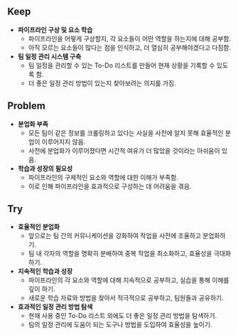 ## Keep

- **파이프라인 구상 및 요소 학습**
    - 파이프라인을 어떻게 구상할지, 각 요소들이 어떤 역할을 하는지에 대해 공부함.
    - 아직 모르는 요소들이 많다는 점을 인식하고, 더 열심히 공부해야겠다고 다짐함.
- **팀 일정 관리 시스템 구축**
    - 팀 일정을 관리할 수 있는 To-Do 리스트를 만들어 현재 상황을 기록할 수 있도록 함.
    - 더 좋은 일정 관리 방법이 있는지 찾아보려는 의지를 가짐.

## Problem

- **분업화 부족**
    - 모든 팀이 같은 정보를 크롤링하고 있다는 사실을 사전에 알지 못해 효율적인 분업이 이루어지지 않음.
    - 사전에 분업화가 이루어졌다면 시간적 여유가 더 많았을 것이라는 아쉬움이 있음.
- **학습과 성장의 필요성**
    - 파이프라인의 구체적인 요소와 역할에 대한 이해가 부족함.
    - 이로 인해 파이프라인을 효과적으로 구성하는 데 어려움을 겪음.

## Try

- **효율적인 분업화**
    - 앞으로는 팀 간의 커뮤니케이션을 강화하여 작업을 사전에 조율하고 분업화하기.
    - 팀 내 각자의 역할을 명확히 분배하여 중복 작업을 최소화하고, 효율성을 극대화하기.
- **지속적인 학습과 성장**
    - 파이프라인의 각 요소와 역할에 대해 지속적으로 공부하고, 실습을 통해 이해를 깊이 하기.
    - 새로운 학습 자료와 방법을 찾아서 적극적으로 공부하고, 팀원들과 공유하기.
- **효과적인 일정 관리 방법 탐색**
    - 현재 사용 중인 To-Do 리스트 외에도 더 좋은 일정 관리 방법을 탐색하기.
    - 팀의 일정 관리에 도움이 되는 도구나 방법을 도입하여 효율성을 높이기.
